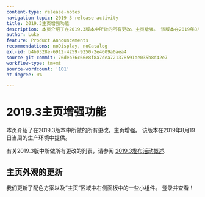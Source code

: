 ```yaml
---
content-type: release-notes
navigation-topic: 2019-3-release-activity
title: 2019.3主页增强功能
description: 本页介绍了在2019.3版本中所做的所有更改。主页增强。 该版本在2019年8月19日当周的生产环境中提供。
author: Luke
feature: Product Announcements
recommendations: noDisplay, noCatalog
exl-id: b4b9328e-6912-4259-9250-2e4609a0aea4
source-git-commit: 76deb76c66e8f8a7dea721378591ae035b8d42e7
workflow-type: tm+mt
source-wordcount: '101'
ht-degree: 0%

---
```


# 2019.3主页增强功能

本页介绍了在2019.3版本中所做的所有更改。主页增强。 该版本在2019年8月19日当周的生产环境中提供。

有关2019.3版中所做所有更改的列表，请参阅 [2019.3发布活动概述](../../../../product-announcements/product-releases/quarterly-release-archive/2019.3-release-activity/2019.3-release-activity-overview.md).

## 主页外观的更新

我们更新了配色方案以及“主页”区域中右侧面板中的一些小组件。 登录并查看！
